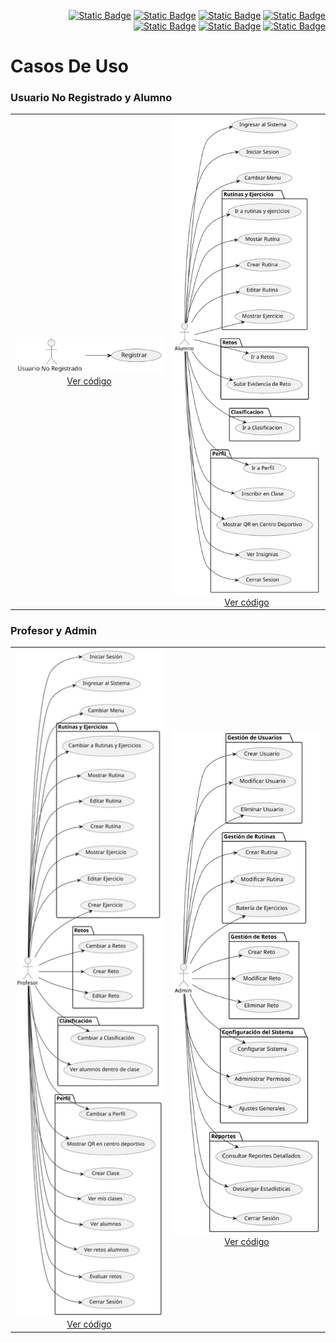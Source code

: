 <div align=right>

[![Static Badge](https://img.shields.io/badge/Inicio-e54d4c?style=flat-square&logo=kasasmart&logoColor=FFFFFF)](/README.md) [![Static Badge](https://img.shields.io/badge/Modelo%20del%20Dominio-e54d4c?style=flat-square&logo=stackshare&logoColor=FFFFFF)](/MdD/README.md) [![Static Badge](https://img.shields.io/badge/Actores-e54d4c?style=flat-square&logo=stackshare&logoColor=FFFFFF)](/Documentos/Actores/Actores.md) [![Static Badge](https://img.shields.io/badge/Casos%20de%20Uso-e54d4c?style=flat-square&logo=stackshare&logoColor=FFFFFF)](/Documentos/CasosUso/README.md) [![Static Badge](https://img.shields.io/badge/Diagramas%20de%20Contexto-e54d4c?style=flat-square&logo=stackshare&logoColor=FFFFFF)](/Documentos/DiagramasDeContexto/README.md) [![Static Badge](https://img.shields.io/badge/CdU%20Detallados-e54d4c?style=flat-square&logo=stackshare&logoColor=FFFFFF)](/Documentos/DetallarCasosDeUso/README.md) [![Static Badge](https://img.shields.io/badge/Prototipado-e54d4c?style=flat-square&logo=stackshare&logoColor=FFFFFF)](/Documentos/MockUp/PrototipoCdU.md) 

</div>

# Casos De Uso

### Usuario No Registrado y Alumno

<table>
  <tr>
    <td align="center">
      <img src="https://github.com/celiabecerril/24-25-IdSw1-SDR/blob/main/Documentos/Imagenes/CasosDeUso/CdU_UsuarioNoRegistrado.svg" alt="Casos de uso Usuario No Registrado" width="300"/>
      <br/>
      <a href="https://github.com/celiabecerril/24-25-IdSw1-SDR/blob/main/Documentos/CasosUso/CdU_UsuarioNoRegistrado.puml">Ver código</a>
    </td>
    <td align="center">
      <img src="https://github.com/celiabecerril/24-25-IdSw1-SDR/blob/main/Documentos/Imagenes/CasosDeUso/CdU_Alumno.svg" alt="Casos de uso Alumno" width="300"/>
      <br/>
      <a href="https://github.com/celiabecerril/24-25-IdSw1-SDR/blob/main/Documentos/CasosUso/CdU_Alumno.puml">Ver código</a>
    </td>
  </tr>
</table>

### Profesor y Admin

<table>
  <tr>
    <td align="center">
      <img src="https://github.com/celiabecerril/24-25-IdSw1-SDR/blob/main/Documentos/Imagenes/CasosDeUso/CdU_Profesor.svg" alt="Casos de uso Profesor" width="300"/>
      <br/>
      <a href="https://github.com/celiabecerril/24-25-IdSw1-SDR/blob/main/Documentos/CasosUso/CdU_Profesor.puml">Ver código</a>
    </td>
    <td align="center">
      <img src="https://github.com/celiabecerril/24-25-IdSw1-SDR/blob/main/Documentos/Imagenes/CasosDeUso/CdU_Admin.svg" alt="Casos de uso Admin" width="300"/>
      <br/>
      <a href="https://github.com/celiabecerril/24-25-IdSw1-SDR/blob/main/Documentos/CasosUso/CdU_Admin.puml">Ver código</a>
    </td>
  </tr>
</table>
